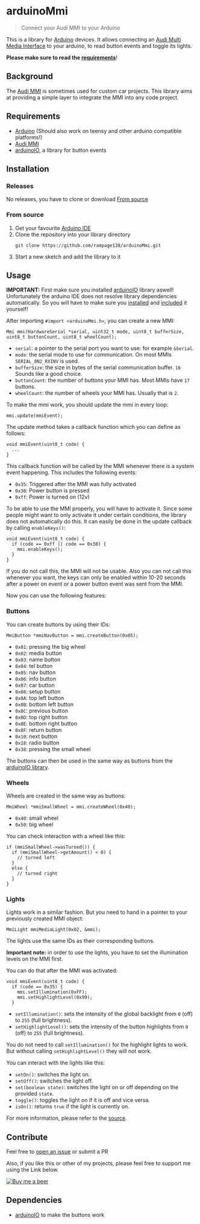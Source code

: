 # arduinoMmi

> Connect your Audi MMI to your Arduino

This is a library for [Arduino](https://www.arduino.cc/en/Main/Products#entrylevel) devices. 
It allows connecting an [Audi Multi Media Interface](https://de.wikipedia.org/wiki/Audi_MMI) 
to your arduino, to read button events and toggle its lights.

__Please make sure to read the [requirements](#requirements)__!

## Background

The [Audi MMI](https://de.wikipedia.org/wiki/Audi_MMI) is sometimes used for custom car projects.
This library aims at providing a simple layer to integrate the MMI into any code project.

## Requirements

- [Arduino](https://www.arduino.cc/en/Main/Products#entrylevel) 
  (Should also work on teensy and other arduino compatible platforms!)
- [Audi MMI](https://de.wikipedia.org/wiki/Audi_MMI)
- [arduinoIO](https://github.com/rampage128/arduinoIO), a library for button events

## Installation
### Releases

No releases, you have to clone or download [From source](#from-source)

### From source

1. Get your favourite [Arduino IDE](https://www.arduino.cc/en/main/software)
2. Clone the repository into your library directory  
   ```
   git clone https://github.com/rampage128/arduinoMmi.git
   ```
3. Start a new sketch and add the library to it

## Usage

__IMPORTANT:__ First make sure you installed [arduinoIO](https://github.com/rampage128/arduinoIO#installation) 
library aswell! Unfortunately the arduino IDE does not resolve library dependencies
automatically. So you will have to make sure you [installed](https://github.com/rampage128/arduinoIO#installation) 
and [included](https://github.com/rampage128/arduinoIO#usage) it yourself!

After importing `#import <arduinoMmi.h>`, you can create a new MMI:
```
Mmi mmi(HardwareSerial *serial, uint32_t mode, uint8_t bufferSize, uint8_t buttonCount, uint8_t wheelCount);
```
- `serial`: a pointer to the serial port you want to use: for example `&Serial`.
- `mode`: the serial mode to use for communication. On most MMIs `SERIAL_8N2_RXINV` is used.
- `bufferSize`: the size in bytes of the serial communication buffer. `16` Sounds like a good choice.
- `buttonCount`: the number of buttons your MMI has. Most MMIs have `17` buttons.
- `wheelCount`: the number of wheels your MMI has. Usually that is `2`.

To make the mmi work, you should update the mmi in every loop:
```
mmi.update(mmiEvent);
```
The update method takes a callback function which you can define as follows:
```
void mmiEvent(uint8_t code) {
  ...
}
```
This callback function will be called by the MMI whenever there is a system event happening. This
includes the following events:
- `0x35`: Triggered after the MMI was fully activated
- `0x38`: Power button is pressed
- `0xff`: Power is turned on (12v)

To be able to use the MMI properly, you will have to activate it. Since some people might want to
only activate it under certain conditions, the library does not automatically do this.
It can easily be done in the update callback by calling `enableKeys()`:
```
void mmiEvent(uint8_t code) {
  if (code == 0xff || code == 0x38) {
    mmi.enableKeys();
  }
}
```
If you do not call this, the MMI will not be usable. Also you can not call this whenever you want,
the keys can only be enabled within 10-20 seconds after a power on event or a power button event 
was sent from the MMI.

Now you can use the following features:

### Buttons

You can create buttons by using their IDs:
```
MmiButton *mmiNavButton = mmi.createButton(0x05);
```
- `0x01`: pressing the big wheel
- `0x02`: media button
- `0x03`: name button
- `0x04`: tel button
- `0x05`: nav button
- `0x06`: info button
- `0x07`: car button
- `0x08`: setup button
- `0x0A`: top left button
- `0x0B`: bottom left button
- `0x0C`: previous button
- `0x0D`: top right button
- `0x0E`: bottom right button
- `0x0F`: return button
- `0x10`: next button
- `0x18`: radio button
- `0x38`: pressing the small wheel

The buttons can then be used in the same way as buttons from the [arduinoIO library](https://github.com/rampage128/arduinoIO#advanced-input).

### Wheels

Wheels are created in the same way as buttons:
```
MmiWheel *mmiSmallWheel = mmi.createWheel(0x40);
```
- `0x40`: small wheel
- `0x50`: big wheel

You can check interaction with a wheel like this:
```
if (mmiSmallWheel->wasTurned()) {
  if (mmiSmallWheel->getAmount() < 0) {
    // turned left
  }
  else {
    // turned right
  }
}
```

### Lights

Lights work in a similar fashion. But you need to hand in a pointer to your previously created MMI object:
```
MmiLight mmiMediaLight(0x02, &mmi);
```
The lights use the same IDs as their corresponding buttons.

__Important note:__ in order to use the lights, you have to set the illumination levels on the MMI first.

You can do that after the MMI was activated:
```
void mmiEvent(uint8_t code) {
  if (code == 0x35) {
	mmi.setIllumination(0xFF);
    mmi.setHighlightLevel(0x99);
  }
```
- `setIllumination()`: sets the intensity of the global backlight from `0` (off) to `255` (full brightness).
- `setHighlightLevel()`: sets the intensity of the button highlights from `0` (off) to `255` (full brightness).

You do not need to call `setIllumination()` for the highlight lights to work. But without calling `setHighlightLevel()`
they will not work.

You can interact with the lights like this:
- `setOn()`: switches the light on.
- `setOff()`: switches the light off.
- `set(boolean state)`: switches the light on or off depending on the provided `state`.
- `toggle()`: toggles the light on if it is off and vice versa.
- `isOn()`: returns `true` if the light is currently on.

For more information, please refer to the [source](https://github.com/rampage128/arduinoMmi).

## Contribute

Feel free to [open an issue](https://github.com/rampage128/arduinoIO/issues) or submit a PR

Also, if you like this or other of my projects, please feel free to support me using the Link below.

[![Buy me a beer](https://img.shields.io/badge/buy%20me%20a%20beer-PayPal-green.svg)](https://www.paypal.me/FrederikWolter/1)

## Dependencies

- [arduinoIO](https://github.com/rampage128/arduinoIO) to make the buttons work